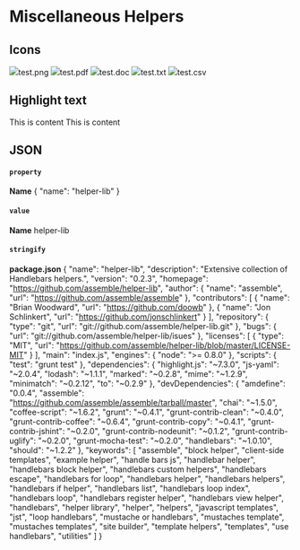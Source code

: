 
# Miscellaneous Helpers

## Icons
<img src="img/img-icon.png"><span>test.png</span>
<img src="img/pdf-icon.png"><span>test.pdf</span>
<img src="img/word-icon.png"><span>test.doc</span>
<img src="img/txt-icon.png"><span>test.txt</span>
<img src="img/csv-icon.png"><span>test.csv</span>

## Highlight text
<span class="highlight">This is content</span>
<span class="alert-info">This is content</span>

## JSON

#### `property`

**Name**
{
  "name": "helper-lib"
}


#### `value` 

**Name** 
helper-lib


#### `stringify`

**package.json**
{
  "name": "helper-lib",
  "description": "Extensive collection of Handlebars helpers.",
  "version": "0.2.3",
  "homepage": "https://github.com/assemble/helper-lib",
  "author": {
    "name": "assemble",
    "url": "https://github.com/assemble/assemble"
  },
  "contributors": [
    {
      "name": "Brian Woodward",
      "url": "https://github.com/doowb"
    },
    {
      "name": "Jon Schlinkert",
      "url": "https://github.com/jonschlinkert"
    }
  ],
  "repository": {
    "type": "git",
    "url": "git://github.com/assemble/helper-lib.git"
  },
  "bugs": {
    "url": "git://github.com/assemble/helper-lib/isues"
  },
  "licenses": [
    {
      "type": "MIT",
      "url": "https://github.com/assemble/helper-lib/blob/master/LICENSE-MIT"
    }
  ],
  "main": "index.js",
  "engines": {
    "node": ">= 0.8.0"
  },
  "scripts": {
    "test": "grunt test"
  },
  "dependencies": {
    "highlight.js": "~7.3.0",
    "js-yaml": "~2.0.4",
    "lodash": "~1.1.1",
    "marked": "~0.2.8",
    "mime": "~1.2.9",
    "minimatch": "~0.2.12",
    "to": "~0.2.9"
  },
  "devDependencies": {
    "amdefine": "0.0.4",
    "assemble": "https://github.com/assemble/assemble/tarball/master",
    "chai": "~1.5.0",
    "coffee-script": "~1.6.2",
    "grunt": "~0.4.1",
    "grunt-contrib-clean": "~0.4.0",
    "grunt-contrib-coffee": "~0.6.4",
    "grunt-contrib-copy": "~0.4.1",
    "grunt-contrib-jshint": "~0.2.0",
    "grunt-contrib-nodeunit": "~0.1.2",
    "grunt-contrib-uglify": "~0.2.0",
    "grunt-mocha-test": "~0.2.0",
    "handlebars": "~1.0.10",
    "should": "~1.2.2"
  },
  "keywords": [
    "assemble",
    "block helper",
    "client-side templates",
    "example helper",
    "handle bars js",
    "handlebar helper",
    "handlebars block helper",
    "handlebars custom helpers",
    "handlebars escape",
    "handlebars for loop",
    "handlebars helper",
    "handlebars helpers",
    "handlebars if helper",
    "handlebars list",
    "handlebars loop index",
    "handlebars loop",
    "handlebars register helper",
    "handlebars view helper",
    "handlebars",
    "helper library",
    "helper",
    "helpers",
    "javascript templates",
    "jst",
    "loop handlebars",
    "mustache or handlebars",
    "mustaches template",
    "mustaches templates",
    "site builder",
    "template helpers",
    "templates",
    "use handlebars",
    "utilities"
  ]
}


